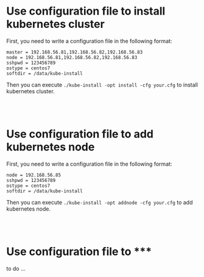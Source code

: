 # Use configuration file to install kubernetes cluster

First, you need to write a configuration file in the following format:


```
master = 192.168.56.81,192.168.56.82,192.168.56.83
node = 192.168.56.81,192.168.56.82,192.168.56.83
sshpwd = 123456789
ostype = centos7
softdir = /data/kube-install
```

Then you can execute `./kube-install -opt install -cfg your.cfg` to install kubernetes cluster.

<br>
<br>

# Use configuration file to add kubernetes node

First, you need to write a configuration file in the following format:


```
node = 192.168.56.85
sshpwd = 123456789
ostype = centos7
softdir = /data/kube-install
```

Then you can execute `./kube-install -opt addnode -cfg your.cfg` to add kubernetes node.


<br>
<br>

# Use configuration file to ***

to do ...




